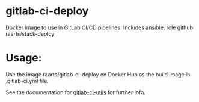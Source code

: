 # gitlab-ci-deploy
Docker image to use in GitLab CI/CD pipelines. Includes ansible, role github raarts/stack-deploy

# Usage:

Use the image raarts/gitlab-ci-deploy on Docker Hub as the build image in .gitlab-ci.yml file. 

See the documentation for [gitlab-ci-utils](https://github.com/raarts/gitlab-ci-utils) for further info.


